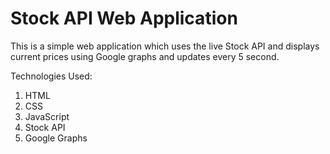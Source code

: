 # Stock API Web Application

This is a simple web application which uses the live Stock API and displays current prices using Google graphs and updates every 5 second.

Technologies Used:
1. HTML
2. CSS
3. JavaScript
4. Stock API
5. Google Graphs

